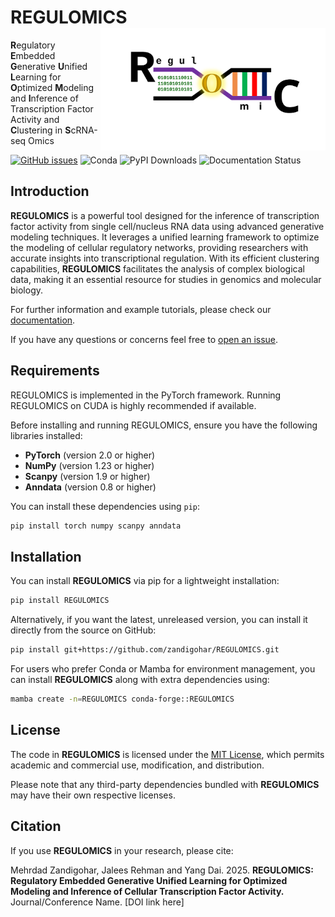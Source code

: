 # REGULOMICS<img src="assets/tool_logo.svg" align="right" width="360" class="no-scaled-link" />
**R**egulatory **E**mbedded **G**enerative **U**nified **L**earning for **O**ptimized **M**odeling and **I**nference of Transcription Factor Activity and **C**lustering in **S**cRNA-seq Omics

[![GitHub issues](https://img.shields.io/github/issues/YDaiLab/REGULOMICS)](https://github.com/YDaiLab/REGULOMICS/issues)
![Conda](https://img.shields.io/conda/dn/conda-forge/REGULOMICS)
![PyPI Downloads](https://img.shields.io/pypi/dm/REGULOMICS)
![Documentation Status](https://readthedocs.org/projects/REGULOMICS/badge/?version=latest)

## Introduction
**REGULOMICS** is a powerful tool designed for the inference of transcription factor activity from single cell/nucleus RNA data using advanced generative modeling techniques. It leverages a unified learning framework to optimize the modeling of cellular regulatory networks, providing researchers with accurate insights into transcriptional regulation. With its efficient clustering capabilities, **REGULOMICS** facilitates the analysis of complex biological data, making it an essential resource for studies in genomics and molecular biology.

For further information and example tutorials, please check our [documentation](https://readthedocs.org/projects/REGULOMICS/badge/?version=latest).

If you have any questions or concerns feel free to [open an issue](https://github.com/zandigohar/REGULOMICS/issues).

## Requirements
REGULOMICS is implemented in the PyTorch framework. Running REGULOMICS on CUDA is highly recommended if available.

Before installing and running REGULOMICS, ensure you have the following libraries installed:

- **PyTorch** (version 2.0 or higher)
- **NumPy** (version 1.23 or higher)
- **Scanpy** (version 1.9 or higher)
- **Anndata** (version 0.8 or higher)

You can install these dependencies using `pip`:

```bash
pip install torch numpy scanpy anndata
```

## Installation

You can install **REGULOMICS** via pip for a lightweight installation:

```bash
pip install REGULOMICS
```

Alternatively, if you want the latest, unreleased version, you can install it directly from the source on GitHub:

```bash
pip install git+https://github.com/zandigohar/REGULOMICS.git
```

For users who prefer Conda or Mamba for environment management, you can install **REGULOMICS** along with extra dependencies using:

```bash
mamba create -n=REGULOMICS conda-forge::REGULOMICS
```

## License

The code in **REGULOMICS** is licensed under the [MIT License](https://opensource.org/licenses/MIT), which permits academic and commercial use, modification, and distribution. 

Please note that any third-party dependencies bundled with **REGULOMICS** may have their own respective licenses.

## Citation

If you use **REGULOMICS** in your research, please cite:

Mehrdad Zandigohar, Jalees Rehman and Yang Dai. 2025. **REGULOMICS: Regulatory Embedded Generative Unified Learning for Optimized Modeling and Inference of Cellular Transcription Factor Activity.** Journal/Conference Name. [DOI link here]

